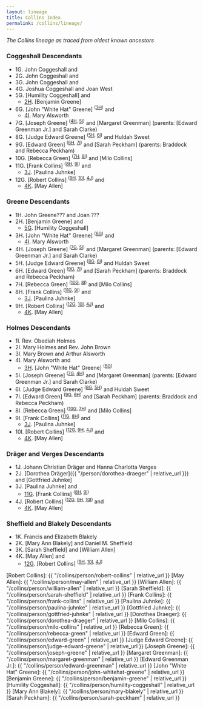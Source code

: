 ```yaml
---
layout: lineage
title: Collins Index
permalink: /collins/lineage/
---
```


*The Collins lineage as traced from oldest known ancestors*

### Coggeshall Descendants

- 1G. John Coggeshall and
- 2G. John Coggeshall and
- 3G. John Coggeshall and
- 4G. Joshua Coggeshall and Joan West
- <a class="bare-link" id="5G">5G</a>. [Humility Coggeshall] and
  - [2H]. [Benjamin Greene]
- <a class="bare-link" id="6G">6G</a>. [John "White Hat" Greene] <sup>([3H])</sup> and
  - [4I]. Mary Alsworth
- <a class="bare-link" id="7G">7G</a>. [Joseph Greene] <sup>([4H], [5I])</sup> and [Margaret Greenman] (parents: [Edward Greenman Jr.] and Sarah Clarke)
- <a class="bare-link" id="8G">8G</a>. [Judge Edward Greene] <sup>([5H], [6I])</sup> and Huldah Sweet
- <a class="bare-link" id="9G">9G</a>. [Edward Green] <sup>([6H], [7I])</sup> and [Sarah Peckham] (parents: Braddock and Rebecca Peckham)
- <a class="bare-link" id="10G">10G</a>. [Rebecca Green] <sup>([7H], [8I])</sup> and [Milo Collins]
- <a class="bare-link" id="11G">11G</a>. [Frank Collins] <sup>([8H], [9I])</sup> and
  - [3J]. [Paulina Juhnke]
- <a class="bare-link" id="12G">12G</a>. [Robert Collins] <sup>([9H], [10I], [4J])</sup> and
  - [4K]. [May Allen]

### Greene Descendants

- 1H. John Greene??? and Joan ???
- <a class="bare-link" id="2H">2H</a>. [Benjamin Greene] and
  - [5G]. [Humility Coggeshall]
- <a class="bare-link" id="3H">3H</a>. [John "White Hat" Greene] <sup>([6G])</sup> and
  - [4I]. Mary Alsworth
- <a class="bare-link" id="4H">4H</a>. [Joseph Greene] <sup>([7G], [5I])</sup> and [Margaret Greenman] (parents: [Edward Greenman Jr.] and Sarah Clarke)
- <a class="bare-link" id="5H">5H</a>. [Judge Edward Greene] <sup>([8G], [6I])</sup> and Huldah Sweet
- <a class="bare-link" id="6H">6H</a>. [Edward Green] <sup>([9G], [7I])</sup> and [Sarah Peckham] (parents: Braddock and Rebecca Peckham)
- <a class="bare-link" id="7H">7H</a>. [Rebecca Green] <sup>([10G], [8I])</sup> and [Milo Collins]
- <a class="bare-link" id="8H">8H</a>. [Frank Collins] <sup>([11G], [9I])</sup> and
  - [3J]. [Paulina Juhnke]
- <a class="bare-link" id="9H">9H</a>. [Robert Collins] <sup>([12G], [10I], [4J])</sup> and
  - [4K]. [May Allen]

### Holmes Descendants

- 1I. Rev. Obediah Holmes
- 2I. Mary Holmes and Rev. John Brown
- 3I. Mary Brown and Arthur Alsworth
- <a class="bare-link" id="4I">4I</a>. Mary Alsworth and
  - [3H]. [John "White Hat" Greene] <sup>([6G])</sup>
- <a class="bare-link" id="5I">5I</a>. [Joseph Greene] <sup>([7G], [4H])</sup> and [Margaret Greenman] (parents: [Edward Greenman Jr.] and Sarah Clarke)
- <a class="bare-link" id="6I">6I</a>. [Judge Edward Greene] <sup>([8G], [5H])</sup> and Huldah Sweet
- <a class="bare-link" id="7I">7I</a>. [Edward Green] <sup>([9G], [6H])</sup> and [Sarah Peckham] (parents: Braddock and Rebecca Peckham)
- <a class="bare-link" id="8I">8I</a>. [Rebecca Green] <sup>([10G], [7H])</sup> and [Milo Collins]
- <a class="bare-link" id="9I">9I</a>. [Frank Collins] <sup>([11G], [8H])</sup> and
  - [3J]. [Paulina Juhnke]
- <a class="bare-link" id="10I">10I</a>. [Robert Collins] <sup>([12G], [9H], [4J])</sup> and
  - [4K]. [May Allen]

### Dräger and Verges Descendants

- 1J. Johann Christian Dräger and Hanna Charlotta Verges
- 2J. [Dorothea Dräger]({{ "/person/dorothea-draeger" | relative_url }}) and [Gottfried Juhnke]
- <a class="bare-link" id="3J">3J</a>. [Paulina Juhnke] and
  - [11G]. [Frank Collins] <sup>([8H], [9I])</sup>
- <a class="bare-link" id="4J">4J</a>. [Robert Collins] <sup>([12G], [9H], [10I])</sup> and
  - [4K]. [May Allen]

### Sheffield and Blakely Descendants

- 1K. Francis and Elizabeth Blakely
- 2K. [Mary Ann Blakely] and Daniel M. Sheffield
- 3K. [Sarah Sheffield] and [William Allen]
- <a class="bare-link" id="4K">4K</a>. [May Allen] and
  - [12G]. [Robert Collins] <sup>([9H], [10I], [4J])</sup>

[5G]: #5G
[6G]: #6G
[7G]: #7G
[8G]: #8G
[9G]: #9G
[10G]: #10G
[11G]: #11G
[12G]: #12G

[2H]: #2H
[3H]: #3H
[4H]: #4H
[5H]: #5H
[6H]: #6H
[7H]: #7H
[8H]: #8H
[9H]: #9H

[4I]: #4I
[5I]: #5I
[6I]: #6I
[7I]: #7I
[8I]: #8I
[9I]: #9I
[10I]: #10I

[3J]: #3J
[4J]: #4J

[4K]: #4K


[Robert Collins]: {{ "/collins/person/robert-collins" | relative_url }}
[May Allen]: {{ "/collins/person/may-allen" | relative_url }}
[William Allen]: {{ "/collins/person/william-allen" | relative_url }}
[Sarah Sheffield]: {{ "/collins/person/sarah-sheffield" | relative_url }}
[Frank Collins]: {{ "/collins/person/frank-collins" | relative_url }}
[Paulina Juhnke]: {{ "/collins/person/paulina-juhnke" | relative_url }}
[Gottfried Juhnke]: {{ "/collins/person/gottfried-juhnke" | relative_url }}
[Dorothea Draeger]: {{ "/collins/person/dorothea-draeger" | relative_url }}
[Milo Collins]: {{ "/collins/person/milo-collins" | relative_url }}
[Rebecca Green]: {{ "/collins/person/rebecca-green" | relative_url }}
[Edward Green]: {{ "/collins/person/edward-green" | relative_url }}
[Judge Edward Greene]: {{ "/collins/person/judge-edward-greene" | relative_url }}
[Joseph Greene]: {{ "/collins/person/joseph-greene" | relative_url }}
[Margaret Greenman]: {{ "/collins/person/margaret-greenman" | relative_url }}
[Edward Greenman Jr.]: {{ "/collins/person/edward-greenman" | relative_url }}
[John "White Hat" Greene]: {{ "/collins/person/john-whitehat-greene" | relative_url }}
[Benjamin Greene]: {{ "/collins/person/benjamin-greene" | relative_url }}
[Humility Coggeshall]: {{ "/collins/person/humility-coggeshall" | relative_url }}
[Mary Ann Blakely]: {{ "/collins/person/mary-blakely" | relative_url }}
[Sarah Peckham]: {{ "/collins/person/sarah-peckham" | relative_url }}
